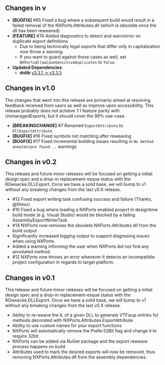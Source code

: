 ## Changes in v

* **[BUGFIX]** #65 Fixed a bug where a subsequent build would result in a failed removal of the NXPorts.Attributes.dll (which is obsolete once the dll has been reweaved)
* **[FEATURE]** #76 Added diagnostics to detect and warn/error on duplicate export definitions
  * Due to being technically legal exports that differ only in capitalization now throw a warning.
  * If you want to guard against those cases as well, set `NXPortsAllowCaseSensitiveDuplicates` to `false`.
* **Updated Dependencies**:
  * **dnlib** [v3.3.1 -> v3.3.5](https://github.com/0xd4d/dnlib/compare/v3.3.1...v3.3.5)

## Changes in v1.0

The changes that went into this release are primarily aimed at resolving feedback received from users as well as improve upon accessibility.
This release probably does not achieve 1:1 feature parity with UnmanagedExports, but it should cover the 99% use-case.

* **[BREAKINGCHANGE]** #7 Renamed `ExportAttribute` to `DllExportAttribute`
* **[BUGFIX]** #16 Fixed symbols not matching after reweaving
* **[BUGFIX]** #17 Fixed incremental building issues resulting in `No method annotations found...` warnings

## Changes in v0.2

This release and future minor releases will be focused on getting a initial design spec and a drop-in replacement-esque status with the RGiesecke.DLLExport.
Once we have a solid base, we will bump to v1 without any breaking changes from the last v0.X release.

* #13 Fixed export writing task confusing success and failure (Thanks, @filmor)
* #10 Fixed a bug where loading a NXPorts enabled project in designtime build mode (e.g. Visual Studio) would be blocked by a failing AssemblyExportWriterTask
* #14 NXPorts now removes the obsolete NXPorts.Attributes.dll from the build output
* Significantly increased logging output to support diagnosing issues when using NXPorts.
* Added a warning informing the user when NXPorts did not find any annotated method.
* #12 NXPorts now throws an error whenever it detects an incompatible project configuration in regards to target platform.

## Changes in v0.1

This release and future minor releases will be focused on getting a initial design spec and a drop-in replacement-esque status with the RGiesecke.DLLExport.
Once we have a solid base, we will bump to v1 without any breaking changes from the last v0.X release.

* Ability to re-weave the IL of a given DLL to generate VTFixup entries for methods decorated with NXPorts.Attributes.ExportAttribute
* Ability to use custom names for your export functions
* NXPorts will automatically remove the Prefer32Bit flag and change it to require 32bit
* NXPorts can be added via NuGet package and the export reweave process happens on build
* Attributes used to mark the desired exports will now be removed, thus removing NXPorts.Attributes.dll from the assembly dependencies.

